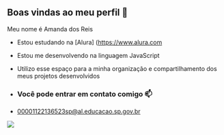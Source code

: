 ## Boas vindas ao meu perfil 💙

Meu nome é Amanda dos Reis

- Estou estudando na [Alura] (https://www.alura.com
- Estou me desenvolvendo na linguagem JavaScript
- Utilizo esse espaço para a minha organização e compartilhamento dos meus projetos desenvolvidos

- ### Você pode entrar em contato comigo 📫

- 00001122136523sp@al.educacao.sp.gov.br


![](https://media.tenor.com/KQ3tXLq4vlgAAAAi/hampter-sad.gif)

